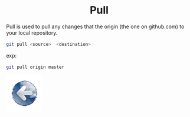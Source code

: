 # <center>Pull</center>

Pull is used to pull any changes that the origin (the one on github.com) to your local repository.

```bash
git pull <source>  <destination>
```
exp:

```bash
git pull origin master
```

<a href="../README.md" >![back](/images/Back.png)</a>

